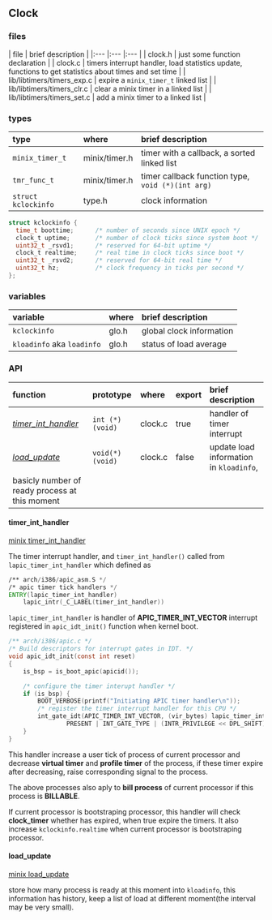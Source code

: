## Clock


### files
| file | brief description |
|:--- |:--- |:--- |
| clock.h | just some function declaration |
| clock.c | timers interrupt handler, load statistics update, functions to get statistics about times and set time |
| lib/libtimers/timers_exp.c | expire a `minix_timer_t` linked list |
| lib/libtimers/timers_clr.c | clear a minix timer in a linked list |
| lib/libtimers/timers_set.c | add a minix timer to a linked list |


### types 
| type | where | brief description |
|:--- |:--- |:--- |
|`minix_timer_t`| minix/timer.h | timer with a callback, a sorted linked list |
|`tmr_func_t`   | minix/timer.h | timer callback function type, `void (*)(int arg)` |
|`struct kclockinfo` | type.h | clock information |

``` c
struct kclockinfo {
  time_t boottime;      /* number of seconds since UNIX epoch */
  clock_t uptime;       /* number of clock ticks since system boot */
  uint32_t _rsvd1;      /* reserved for 64-bit uptime */
  clock_t realtime;     /* real time in clock ticks since boot */
  uint32_t _rsvd2;      /* reserved for 64-bit real time */
  uint32_t hz;          /* clock frequency in ticks per second */
};
```


### variables
| variable | where | brief description |
|:--- |:--- |:--- |
| `kclockinfo`               | glo.h | global clock information |
| `kloadinfo` aka `loadinfo` | glo.h | status of load average |



### API

| function | prototype | where | export | brief description |
|:--- |:--- |:--- |:--- |:--- |
| [*timer_int_handler*](#timer-int-handler) | `int (*)(void)` | clock.c | true  | handler of timer interrupt |
| [*load_update*](#load-update)       | `void(*)(void)` | clock.c | false | update load information in `kloadinfo`, 
                                                            basicly number of ready process at this moment |


#### timer_int_handler
[minix timer_int_handler](https://github.com/Stichting-MINIX-Research-Foundation/minix/blob/master/minix/kernel/clock.c#L70)

The timer interrupt handler, and `timer_int_handler()` called from `lapic_timer_int_handler` which defined as
``` asm
/** arch/i386/apic_asm.S */
/* apic timer tick handlers */
ENTRY(lapic_timer_int_handler)
    lapic_intr(_C_LABEL(timer_int_handler))
```

`lapic_timer_int_handler` is handler of **APIC_TIMER_INT_VECTOR** interrupt registered in `apic_idt_init()` function 
when kernel boot.
``` c
/** arch/i386/apic.c */
/* Build descriptors for interrupt gates in IDT. */
void apic_idt_init(const int reset)
{
    is_bsp = is_boot_apic(apicid());

    /* configure the timer interupt handler */
    if (is_bsp) {
        BOOT_VERBOSE(printf("Initiating APIC timer handler\n"));
        /* register the timer interrupt handler for this CPU */
        int_gate_idt(APIC_TIMER_INT_VECTOR, (vir_bytes) lapic_timer_int_handler,
                PRESENT | INT_GATE_TYPE | (INTR_PRIVILEGE << DPL_SHIFT));
    }
}
```

This handler increase a user tick of process of current processor and 
decrease **virtual timer** and **profile timer** of the process, if these timer expire after decreasing,
raise corresponding signal to the process.

The above processes also aply to **bill process** of current processor if this process is **BILLABLE**.

If current processor is bootstraping processor, this handler will check **clock_timer** whether has expired,
when true expire the timers. It also increase `kclockinfo.realtime` when current processor is bootstraping processor.


#### load_update
[minix load_update](https://github.com/Stichting-MINIX-Research-Foundation/minix/blob/master/minix/kernel/clock.c#L260)

store how many process is ready at this moment into `kloadinfo`, this information has history, keep a list of load at 
different moment(the interval may be very small).

